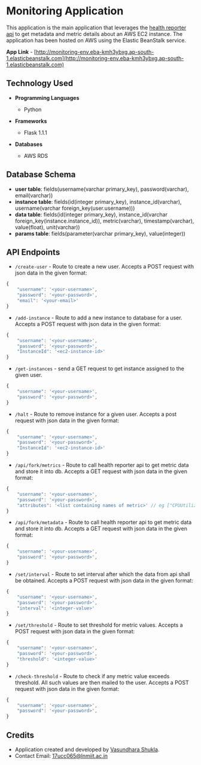 # Monitoring Application

This application is the main application that leverages the [health reporter api](https://github.com/vasundharashukla/health-reporter) to get metadata and metric details about an AWS EC2 instance. The application has been hosted on AWS using the Elastic BeanStalk service.

**App Link** - [http://monitoring-env.eba-kmh3ybxg.ap-south-1.elasticbeanstalk.com](http://monitoring-env.eba-kmh3ybxg.ap-south-1.elasticbeanstalk.com)

## Technology Used
- **Programming Languages**
	- Python
	
- **Frameworks**
	- Flask 1.1.1

- **Databases**
	- AWS RDS

## Database Schema

- **user table**: fields(username(varchar primary_key), password(varchar), email(varchar))
- **instance table**: fields(id(integer primary_key), instance_id(varchar), username(varchar foreign_key(user.username)))
- **data table**: fields(id(integer primary_key), instance_id(varchar foreign_key(instance.instance_id)), 
                            metric(varchar), timestamp(varchar), value(float), unit(varchar))
- **params table**: fields(parameter(varchar primary_key), value(integer))

## API Endpoints

- ```/create-user``` - Route to create a new user. Accepts a POST request with json data in the given format:
```javascript
{
    "username": '<your-username>',
    "password": '<your-password>',
    "email": '<your-email>'
}
```
- ```/add-instance``` - Route to add a new instance to database for a user. Accepts a POST request with json data in the given format:
```javascript
{
    "username": '<your-username>',
    "password": '<your-password>',
    "InstanceId": '<ec2-instance-id>'
}
```

- ```/get-instances``` - send a GET request to get instance assigned to the given user. 
```javascript
{
    "username": '<your-username>',
    "password": '<your-password>',
}
```

- ```/halt``` - Route to remove instance for a given user. Accepts a post request with json data in the given format:
```javascript
{
    "username": '<your-username>',
    "password": '<your-password>',
    "InstanceId": '<ec2-instance-id>'
}
```

- ```/api/fork/metrics``` - Route to call health reporter api to get metric data and store it into db. Accepts a GET request with json data in the given format:
```javascript
{
    "username": '<your-username>',
    "password": '<your-password>',
    "attributes": '<list containing names of metric>' // eg ["CPUUtilization", "NetworkIn"]
}
```
- ```/api/fork/metadata``` - Route to call health reporter api to get metric data and store it into db. Accepts a GET request with json data in the given format:
```javascript
{
    "username": '<your-username>',
    "password": '<your-password>',
}
```
- ```/set/interval``` - Route to set interval after which the data from api shall be obtained. Accepts a POST request with json data in the given format:
```javascript
{
    "username": '<your-username>',
    "password": '<your-password>',
    "interval": '<integer-value>'
}
```
- ```/set/threshold``` - Route to set threshold for metric values. Accepts a POST request with json data in the given format:
```javascript
{
    "username": '<your-username>',
    "password": '<your-password>',
    "threshold": '<integer-value>'
}
```
- ```/check-threshold``` - Route to check if any metric value exceeds threshold. All such values are then mailed to the user. Accepts a POST request with json data in the given format:
```javascript
{
    "username": '<your-username>',
    "password": '<your-password>',
}
```
## Credits
- Application created and developed by [Vasundhara Shukla](https://github.com/Vasundharashukla/ "Vasundhara Shukla").
- Contact Email: [17ucc065@lnmiit.ac.in](mailto:17ucc065@lnmiit.ac.in "17ucc065@lnmiit.ac.in")
